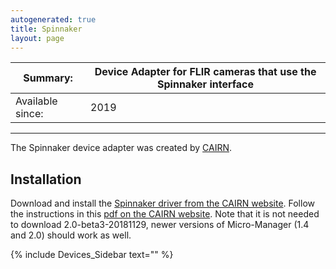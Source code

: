 ```yaml
---
autogenerated: true
title: Spinnaker
layout: page
---
```


| Summary:         | Device Adapter for FLIR cameras that use the Spinnaker interface |
|------------------|------------------------------------------------------------------|
| Available since: | 2019                                                             |

------------------------------------------------------------------------

The Spinnaker device adapter was created by
[CAIRN](https://www.cairn-research.co.uk).

## Installation

Download and install the [Spinnaker driver from the CAIRN
website](https://www.cairn-research.co.uk/wp-content/uploads/2019/05/SpinnakerSDK_FULL_1.20.0.15_x64.exe).
Follow the instructions in this [pdf on the CAIRN
website](https://www.cairn-research.co.uk/wp-content/uploads/2019/05/media/READ-ME-INSTALLATION.pdf).
Note that it is not needed to download 2.0-beta3-20181129, newer
versions of Micro-Manager (1.4 and 2.0) should work as well.

{% include Devices_Sidebar text="" %}
